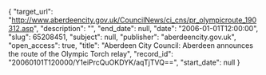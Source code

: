 {
  "target_url": "http://www.aberdeencity.gov.uk/CouncilNews/ci_cns/pr_olympicroute_190312.asp", 
  "description": "", 
  "end_date": null, 
  "date": "2006-01-01T12:00:00", 
  "slug": 65208451, 
  "subject": null, 
  "publisher": "aberdeencity.gov.uk", 
  "open_access": true, 
  "title": "Aberdeen City Council: Aberdeen announces the route of the Olympic Torch relay", 
  "record_id": "20060101T120000/Y1eiPrcQuOKDYK/aqTjTVQ==", 
  "start_date": null
}

